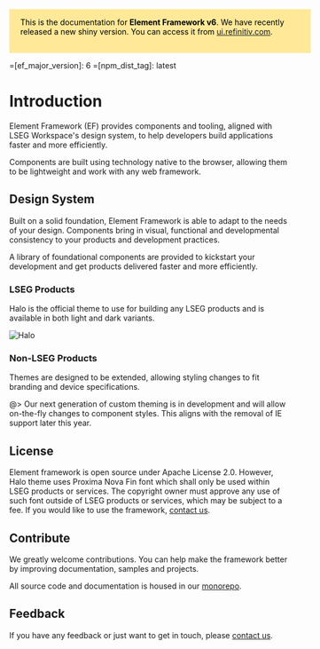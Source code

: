 <!--
type: page
title: Element Framework (V6)
description: Welcome to Element Framework
location: ./
layout: default
-->

<div style="color:black;width:100%;background-color:#FFE999;padding:15px 20px 30px 20px;">This is the documentation for <b>Element Framework v6</b>. We have recently released a new shiny version. You can access it from <a target="_blank" href="http://ui.refinitiv.com">ui.refinitiv.com</a>.</div>

=[ef_major_version]: 6
=[npm_dist_tag]: latest
# Introduction

Element Framework (EF) provides components and tooling, aligned with LSEG Workspace's design system, to help developers build applications faster and more efficiently.

Components are built using technology native to the browser, allowing them to be lightweight and work with any web framework.

## Design System

Built on a solid foundation, Element Framework is able to adapt to the needs of your design. Components bring in visual, functional and developmental consistency to your products and development practices.

A library of foundational components are provided to kickstart your development and get products delivered faster and more efficiently.

### LSEG Products

Halo is the official theme to use for building any LSEG products and is available in both light and dark variants.

![Halo](/resources/images/lseg-workspace.svg)

### Non-LSEG Products

Themes are designed to be extended, allowing styling changes to fit branding and device specifications.

@> Our next generation of custom theming is in development and will allow on-the-fly changes to component styles. This aligns with the removal of IE support later this year.

## License

Element framework is open source under Apache License 2.0. However, Halo theme uses Proxima Nova Fin font which shall only be used within LSEG products or services. The copyright owner must approve any use of such font outside of LSEG products or services, which may be subject to a fee. If you would like to use the framework, [contact us](mailto:ef-support@lseg.com).

## Contribute

We greatly welcome contributions. You can help make the framework better by improving documentation, samples and projects.

All source code and documentation is housed in our [monorepo](https://github.com/Refinitiv/refinitiv-ui).

## Feedback

If you have any feedback or just want to get in touch, please [contact us](mailto:ef-support@lseg.com).
